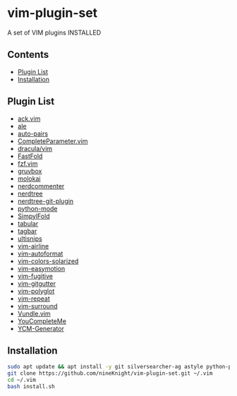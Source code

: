 # vim-plugin-set
A set of VIM plugins INSTALLED

## Contents
- [Plugin List](#plugin-list)
- [Installation](#installation)

## Plugin List
- [ack.vim](https://github.com/mileszs/ack.vim.git)
- [ale](https://github.com/w0rp/ale.git)
- [auto-pairs](https://github.com/jiangmiao/auto-pairs.git)
- [CompleteParameter.vim](https://github.com/tenfyzhong/CompleteParameter.vim.git)
- [dracula/vim](https://github.com/dracula/vim.git)
- [FastFold](https://github.com/Konfekt/FastFold.git)
- [fzf.vim](https://github.com/junegunn/fzf.vim.git)
- [gruvbox](https://github.com/morhetz/gruvbox.git)
- [molokai](https://github.com/tomasr/molokai.git)
- [nerdcommenter](https://github.com/scrooloose/nerdcommenter.git)
- [nerdtree](https://github.com/scrooloose/nerdtree.git)
- [nerdtree-git-plugin](https://github.com/Xuyuanp/nerdtree-git-plugin.git)
- [python-mode](https://github.com/python-mode/python-mode.git)
- [SimpylFold](https://github.com/tmhedberg/SimpylFold.git)
- [tabular](https://github.com/godlygeek/tabular.git)
- [tagbar](https://github.com/majutsushi/tagbar.git)
- [ultisnips](https://github.com/SirVer/ultisnips.git)
- [vim-airline](https://github.com/vim-airline/vim-airline.git)
- [vim-autoformat](https://github.com/Chiel92/vim-autoformat.git)
- [vim-colors-solarized](https://github.com/altercation/vim-colors-solarized.git)
- [vim-easymotion](https://github.com/easymotion/vim-easymotion.git)
- [vim-fugitive](https://github.com/tpope/vim-fugitive.git)
- [vim-gitgutter](https://github.com/airblade/vim-gitgutter.git)
- [vim-polyglot](https://github.com/sheerun/vim-polyglot.git)
- [vim-repeat](https://github.com/tpope/vim-repeat.git)
- [vim-surround](https://github.com/tpope/vim-surround.git)
- [Vundle.vim](https://github.com/VundleVim/Vundle.vim.git)
- [YouCompleteMe](https://github.com/Valloric/YouCompleteMe.git)
- [YCM-Generator](https://github.com/rdnetto/YCM-Generator.git)
<!--- [syntastic](https://github.com/vim-syntastic/syntastic.git)-->
<!--- [vim-cpp-enhanced-highlight](https://github.com/octol/vim-cpp-enhanced-highlight.git)-->
<!--- [python-syntax](https://github.com/hdima/python-syntax.git)-->

## Installation
```bash
sudo apt update && apt install -y git silversearcher-ag astyle python-pip universal-ctags tree
git clone https://github.com/nineKnight/vim-plugin-set.git ~/.vim
cd ~/.vim
bash install.sh
```
